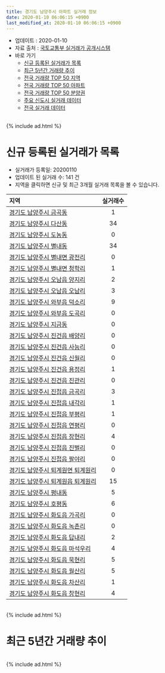 ```yaml
---
title: 경기도 남양주시 아파트 실거래 정보
date: 2020-01-10 06:06:15 +0900
last_modified_at: 2020-01-10 06:06:15 +0900
---
```


* 업데이트 : 2020-01-10
* 자료 출처 : [국토교통부 실거래가 공개시스템](http://rt.molit.go.kr)
* 바로 가기
    * [신규 등록된 실거래가 목록](#신규-등록된-실거래가-목록)
    * [최근 5년간 거래량 추이](#최근-5년간-거래량-추이)
    * [전국 거래량 TOP 50 지역](https://inasie.github.io/apt-trade-info/최근-3개월-전국에서-가장-거래가-많이-발생한-지역)
    * [전국 거래량 TOP 50 아파트](https://inasie.github.io/apt-trade-info/최근-3개월-전국에서-가장-거래가-많이-발생한-아파트)
    * [전국 거래량 TOP 50 분양권](https://inasie.github.io/apt-trade-info/최근-3개월-전국에서-가장-거래가-많이-발생한-분양권)
    * [주요 신도시 실거래 데이터](https://inasie.github.io/apt-trade-info/주요-신도시)
    * [전국 실거래 데이터](https://inasie.github.io/apt-trade-info/전국)

<br>
{% include ad.html %}
<br>

# 신규 등록된 실거래가 목록
* 실거래가 등록일: 20200110
* 업데이트 된 실거래 수: 141 건
* 지역을 클릭하면 신규 및 최근 3개월 실거래 목록을 볼 수 있습니다.


|지역|실거래수|
|:---|:---:|
|[경기도 남양주시 금곡동](https://inasie.github.io/apt-trade-info/경기도-남양주시-금곡동)|1|
|[경기도 남양주시 다산동](https://inasie.github.io/apt-trade-info/경기도-남양주시-다산동)|34|
|[경기도 남양주시 도농동](https://inasie.github.io/apt-trade-info/경기도-남양주시-도농동)|0|
|[경기도 남양주시 별내동](https://inasie.github.io/apt-trade-info/경기도-남양주시-별내동)|34|
|[경기도 남양주시 별내면 광전리](https://inasie.github.io/apt-trade-info/경기도-남양주시-별내면-광전리)|0|
|[경기도 남양주시 별내면 청학리](https://inasie.github.io/apt-trade-info/경기도-남양주시-별내면-청학리)|1|
|[경기도 남양주시 오남읍 양지리](https://inasie.github.io/apt-trade-info/경기도-남양주시-오남읍-양지리)|2|
|[경기도 남양주시 오남읍 오남리](https://inasie.github.io/apt-trade-info/경기도-남양주시-오남읍-오남리)|3|
|[경기도 남양주시 와부읍 덕소리](https://inasie.github.io/apt-trade-info/경기도-남양주시-와부읍-덕소리)|9|
|[경기도 남양주시 와부읍 도곡리](https://inasie.github.io/apt-trade-info/경기도-남양주시-와부읍-도곡리)|0|
|[경기도 남양주시 지금동](https://inasie.github.io/apt-trade-info/경기도-남양주시-지금동)|0|
|[경기도 남양주시 진건읍 배양리](https://inasie.github.io/apt-trade-info/경기도-남양주시-진건읍-배양리)|0|
|[경기도 남양주시 진건읍 사능리](https://inasie.github.io/apt-trade-info/경기도-남양주시-진건읍-사능리)|0|
|[경기도 남양주시 진건읍 신월리](https://inasie.github.io/apt-trade-info/경기도-남양주시-진건읍-신월리)|0|
|[경기도 남양주시 진건읍 용정리](https://inasie.github.io/apt-trade-info/경기도-남양주시-진건읍-용정리)|1|
|[경기도 남양주시 진건읍 진관리](https://inasie.github.io/apt-trade-info/경기도-남양주시-진건읍-진관리)|0|
|[경기도 남양주시 진접읍 금곡리](https://inasie.github.io/apt-trade-info/경기도-남양주시-진접읍-금곡리)|3|
|[경기도 남양주시 진접읍 내각리](https://inasie.github.io/apt-trade-info/경기도-남양주시-진접읍-내각리)|1|
|[경기도 남양주시 진접읍 부평리](https://inasie.github.io/apt-trade-info/경기도-남양주시-진접읍-부평리)|1|
|[경기도 남양주시 진접읍 연평리](https://inasie.github.io/apt-trade-info/경기도-남양주시-진접읍-연평리)|0|
|[경기도 남양주시 진접읍 장현리](https://inasie.github.io/apt-trade-info/경기도-남양주시-진접읍-장현리)|4|
|[경기도 남양주시 진접읍 진벌리](https://inasie.github.io/apt-trade-info/경기도-남양주시-진접읍-진벌리)|0|
|[경기도 남양주시 진접읍 팔야리](https://inasie.github.io/apt-trade-info/경기도-남양주시-진접읍-팔야리)|0|
|[경기도 남양주시 퇴계원면 퇴계원리](https://inasie.github.io/apt-trade-info/경기도-남양주시-퇴계원면-퇴계원리)|0|
|[경기도 남양주시 퇴계원읍 퇴계원리](https://inasie.github.io/apt-trade-info/경기도-남양주시-퇴계원읍-퇴계원리)|15|
|[경기도 남양주시 평내동](https://inasie.github.io/apt-trade-info/경기도-남양주시-평내동)|5|
|[경기도 남양주시 호평동](https://inasie.github.io/apt-trade-info/경기도-남양주시-호평동)|6|
|[경기도 남양주시 화도읍 가곡리](https://inasie.github.io/apt-trade-info/경기도-남양주시-화도읍-가곡리)|0|
|[경기도 남양주시 화도읍 녹촌리](https://inasie.github.io/apt-trade-info/경기도-남양주시-화도읍-녹촌리)|0|
|[경기도 남양주시 화도읍 답내리](https://inasie.github.io/apt-trade-info/경기도-남양주시-화도읍-답내리)|2|
|[경기도 남양주시 화도읍 마석우리](https://inasie.github.io/apt-trade-info/경기도-남양주시-화도읍-마석우리)|4|
|[경기도 남양주시 화도읍 묵현리](https://inasie.github.io/apt-trade-info/경기도-남양주시-화도읍-묵현리)|5|
|[경기도 남양주시 화도읍 월산리](https://inasie.github.io/apt-trade-info/경기도-남양주시-화도읍-월산리)|5|
|[경기도 남양주시 화도읍 차산리](https://inasie.github.io/apt-trade-info/경기도-남양주시-화도읍-차산리)|1|
|[경기도 남양주시 화도읍 창현리](https://inasie.github.io/apt-trade-info/경기도-남양주시-화도읍-창현리)|4|


<br>
{% include ad.html %}
<br>

# 최근 5년간 거래량 추이


<div style="width:100%;">
    <canvas id="deal_progress" height="200"></canvas>
</div>

<script>
new Chart(document.getElementById("deal_progress"), {
    type: 'line',
    data: {
        labels: ['201501','201502','201503','201504','201505','201506','201507','201508','201509','201510','201511','201512','201601','201602','201603','201604','201605','201606','201607','201608','201609','201610','201611','201612','201701','201702','201703','201704','201705','201706','201707','201708','201709','201710','201711','201712','201801','201802','201803','201804','201805','201806','201807','201808','201809','201810','201811','201812','201901','201902','201903','201904','201905','201906','201907','201908','201909','201910','201911','201912','202001'],
        datasets: [{
            label: '매매',
            pointRadius: 1,
            data: [1032, 1106, 1707, 1252, 984, 1084, 1078, 993, 1006, 1135, 740, 560, 536, 563, 897, 833, 766, 940, 1000, 1136, 1100, 1248, 700, 562, 423, 584, 785, 662, 820, 1004, 998, 727, 741, 672, 629, 524, 735, 908, 1300, 791, 704, 719, 697, 1159, 1289, 874, 584, 583, 573, 459, 608, 596, 678, 670, 809, 739, 765, 1023, 1360, 792, 69],
            borderColor: "rgba(255, 201, 14, 1)",
            backgroundColor: "rgba(255, 201, 14, 0.5)",
            fill: false,
            lineTension: 0
        },{
            label: '전월세',
            pointRadius: 1,
            data: [1151, 996, 1234, 1049, 961, 973, 1017, 981, 981, 1151, 1055, 994, 1046, 1294, 1293, 1143, 1076, 1025, 992, 983, 1153, 1243, 861, 1077, 916, 1080, 1140, 913, 929, 968, 1078, 990, 970, 849, 1099, 859, 1131, 1227, 1312, 1018, 1010, 904, 939, 962, 897, 996, 725, 854, 893, 750, 978, 901, 891, 956, 1134, 1120, 1326, 1257, 1005, 682, 237],
            borderColor: "rgba(0, 141, 185, 1)",
            backgroundColor: "rgba(0, 141, 185, 0.5)",
            fill: false,
            lineTension: 0
        }
        ]
    },
    options: {
        responsive: true,
        title: {
            display: false
        },
        tooltips: {
            mode: 'index',
            intersect: false
        },
        hover: {
            mode: 'nearest',
            intersect: true
        },
        scales: {
            xAxes: [{
                display: true,
                scaleLabel: {
                    display: true,
                    labelString: '년/월'
                }
            }],
            yAxes: [{
                display: true,
                ticks: {
                    suggestedMin: 0,
                },
                scaleLabel: {
                    display: true,
                    labelString: '실거래 수'
                }
            }]
        }
    }
});

</script>


<br>
{% include ad.html %}
<br>

